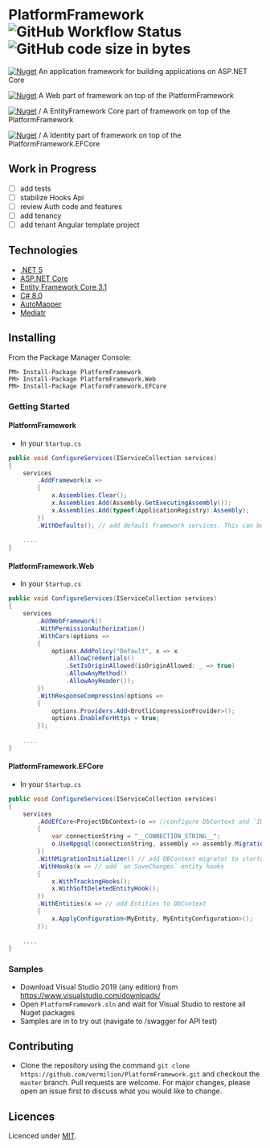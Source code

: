 # PlatformFramework ![GitHub Workflow Status](https://img.shields.io/github/workflow/status/vermilion/PlatformFramework/.NET%20Core?style=flat-square) ![GitHub code size in bytes](https://img.shields.io/github/languages/code-size/vermilion/PlatformFramework?style=flat-square)

[![Nuget](https://img.shields.io/nuget/v/PlatformFramework?logo=nuget&label=PlatformFramework&style=flat-square)](https://www.nuget.org/packages/PlatformFramework) An application framework for building applications on ASP.NET Core

[![Nuget](https://img.shields.io/nuget/v/PlatformFramework.Web?logo=nuget&label=PlatformFramework.Web&style=flat-square)](https://www.nuget.org/packages/PlatformFramework.Web) A Web part of framework on top of the PlatformFramework

[![Nuget](https://img.shields.io/nuget/v/PlatformFramework.EFCore?logo=nuget&label=PlatformFramework.EFCore&style=flat-square)](https://www.nuget.org/packages/PlatformFramework.EFCore) / A EntityFramework Core part of framework on top of the PlatformFramework

[![Nuget](https://img.shields.io/nuget/v/PlatformFramework.Identity.EFCore?logo=nuget&label=PlatformFramework.Identity.EFCore&style=flat-square)](https://www.nuget.org/packages/PlatformFramework.Identity.EFCore) / A Identity part of framework on top of the PlatformFramework.EFCore

## Work in Progress

- [ ] add tests
- [ ] stabilize Hooks Api
- [ ] review Auth code and features
- [ ] add tenancy
- [ ] add tenant Angular template project

## Technologies

* [.NET 5](https://dotnet.microsoft.com/download)
* [ASP.NET Core](https://docs.microsoft.com/en-us/aspnet/core)
* [Entity Framework Core 3.1](https://docs.microsoft.com/en-us/ef/core)
* [C# 8.0](https://docs.microsoft.com/en-us/dotnet/csharp)
* [AutoMapper](https://automapper.org/)
* [Mediatr](https://github.com/jbogard/MediatR)

## Installing

From the Package Manager Console:

    PM> Install-Package PlatformFramework
    PM> Install-Package PlatformFramework.Web
    PM> Install-Package PlatformFramework.EFCore

### Getting Started
#### PlatformFramework
- In your `Startup.cs`
```csharp
public void ConfigureServices(IServiceCollection services)
{
    services
        .AddFramework(x =>
        {
            x.Assemblies.Clear();
            x.Assemblies.Add(Assembly.GetExecutingAssembly());
            x.Assemblies.Add(typeof(ApplicationRegistry).Assembly);
        })
        .WithDefaults(); // add default framework services. This can be omitted and replaced by concrete extensions
    
    ....
}
```

#### PlatformFramework.Web
- In your `Startup.cs`
```csharp
public void ConfigureServices(IServiceCollection services)
{
    services
        .AddWebFramework()
        .WithPermissionAuthorization()
        .WithCors(options =>
        {
            options.AddPolicy("Default", x => x
                .AllowCredentials()
                .SetIsOriginAllowed(isOriginAllowed: _ => true)
                .AllowAnyMethod()
                .AllowAnyHeader());
        })
        .WithResponseCompression(options =>
        {
            options.Providers.Add<BrotliCompressionProvider>();
            options.EnableForHttps = true;
        });
       
    ....
}
```

#### PlatformFramework.EFCore
- In your `Startup.cs`
```csharp
public void ConfigureServices(IServiceCollection services)
{
    services
        .AddEfCore<ProjectDbContext>(o => //configure DbContext and `IUnitOfWork`
        {
            var connectionString = "__CONNECTION_STRING__";
            o.UseNpgsql(connectionString, assembly => assembly.MigrationsAssembly(Assembly.GetExecutingAssembly().FullName));
        })
        .WithMigrationInitializer() // add DBContext migrator to startup
        .WithHooks(x => // add `on SaveChanges` entity hooks 
        {
            x.WithTrackingHooks();
            x.WithSoftDeletedEntityHook();
        })
        .WithEntities(x => // add Entities to DbContext
        {
            x.ApplyConfiguration<MyEntity, MyEntityConfiguration>();
        });
            
    ....
}
```

### Samples

- Download Visual Studio 2019 (any edition) from https://www.visualstudio.com/downloads/
- Open `PlatformFramework.sln` and wait for Visual Studio to restore all Nuget packages
- Samples are in to try out (navigate to /swagger for API test)

## Contributing
- Clone the repository using the command `git clone https://github.com/vermilion/PlatformFramework.git` and checkout the `master` branch.
Pull requests are welcome. For major changes, please open an issue first to discuss what you would like to change.

## Licences

Licenced under [MIT](LICENSE).
